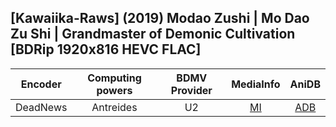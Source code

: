 ## [Kawaiika-Raws] (2019) Modao Zushi | Mo Dao Zu Shi | Grandmaster of Demonic Cultivation [BDRip 1920x816 HEVC FLAC]

| Encoder  | Computing powers | BDMV Provider | MediaInfo | AniDB |
| :------: | :--------------: | :-----------: | :-------: | :---: |
| DeadNews |    Antreides     |      U2       |   [MI]    | [ADB] |

[adb]: https://anidb.net/anime/14428
[mi]: https://bin.disroot.org/?9dbe702a14a490f4#eHUt9qSCyjTD6uj2NRQAiTc6itt3unKpr4T22xvgfV3
